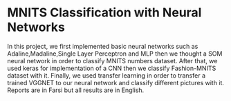 # MNITS Classification with Neural Networks
In this project, we first implemented basic neural networks such as Adaline,Madaline,Single Layer Perceptron and MLP then we thought a SOM neural network in order to classify MNITS numbers dataset. After that, we used keras for implementation of a CNN then we classify Fashion-MNITS dataset with it. Finally, we used transfer learning in order to transfer a trained VGGNET to our neural network and classify different pictures with it.
Reports are in Farsi but all results are in English.

